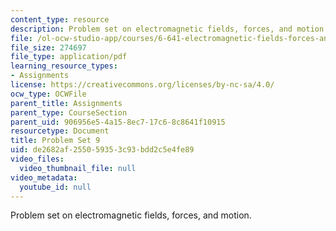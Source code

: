 ```yaml
---
content_type: resource
description: Problem set on electromagnetic fields, forces, and motion.
file: /ol-ocw-studio-app/courses/6-641-electromagnetic-fields-forces-and-motion-spring-2005/de2682af255059353c93bdd2c5e4fe89_ps9sp05.pdf
file_size: 274697
file_type: application/pdf
learning_resource_types:
- Assignments
license: https://creativecommons.org/licenses/by-nc-sa/4.0/
ocw_type: OCWFile
parent_title: Assignments
parent_type: CourseSection
parent_uid: 906956e5-4a15-8ec7-17c6-8c8641f10915
resourcetype: Document
title: Problem Set 9
uid: de2682af-2550-5935-3c93-bdd2c5e4fe89
video_files:
  video_thumbnail_file: null
video_metadata:
  youtube_id: null
---
```

Problem set on electromagnetic fields, forces, and motion.